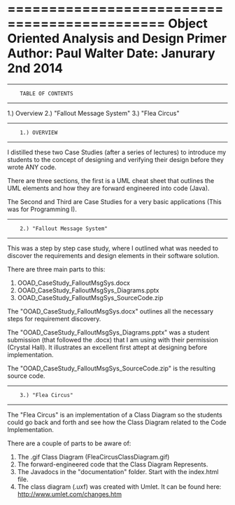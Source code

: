 =============================================
Object Oriented Analysis and Design Primer
Author:	Paul Walter
Date: 	Janurary 2nd 2014
=============================================

-------------------------------------------
		TABLE OF CONTENTS
-------------------------------------------
1.) Overview
2.) "Fallout Message System"
3.) "Flea Circus"

-------------------------------------------
		1.) OVERVIEW
-------------------------------------------

I distilled these two Case Studies (after a series of lectures) to introduce my students to the concept of designing and verifying their design before they wrote ANY code. 

There are three sections, the first is a UML cheat sheet that outlines the UML elements and how they are forward engineered into code (Java).

The Second and Third are Case Studies for a very basic applications (This was for Programming I).

-------------------------------------------
		2.) "Fallout Message System"
-------------------------------------------

This was a step by step case study, where I outlined what was needed to discover the requirements and design elements in their software solution. 

There are three main parts to this:

1) OOAD_CaseStudy_FalloutMsgSys.docx
2) OOAD_CaseStudy_FalloutMsgSys_Diagrams.pptx
3) OOAD_CaseStudy_FalloutMsgSys_SourceCode.zip

The "OOAD_CaseStudy_FalloutMsgSys.docx" outlines all the necessary steps for requirement discovery. 

The "OOAD_CaseStudy_FalloutMsgSys_Diagrams.pptx" was a student submission (that followed the .docx) that I am using with their permission (Crystal Hall). It illustrates an excellent first attept at designing before implementation. 

The "OOAD_CaseStudy_FalloutMsgSys_SourceCode.zip" is the resulting source code. 

-------------------------------------------
		3.) "Flea Circus"
-------------------------------------------

The "Flea Circus" is an implementation of a Class Diagram so the students could go back and forth and see how the Class Diagram related to the Code Implementation. 

There are a couple of parts to be aware of:

1) The .gif Class Diagram (FleaCircusClassDiagram.gif)
2) The forward-engineered code that the Class Diagram Represents.
3) The Javadocs in the "documentation" folder. Start with the index.html file.  
4) The class diagram (.uxf) was created with Umlet. It can be found here: http://www.umlet.com/changes.htm
